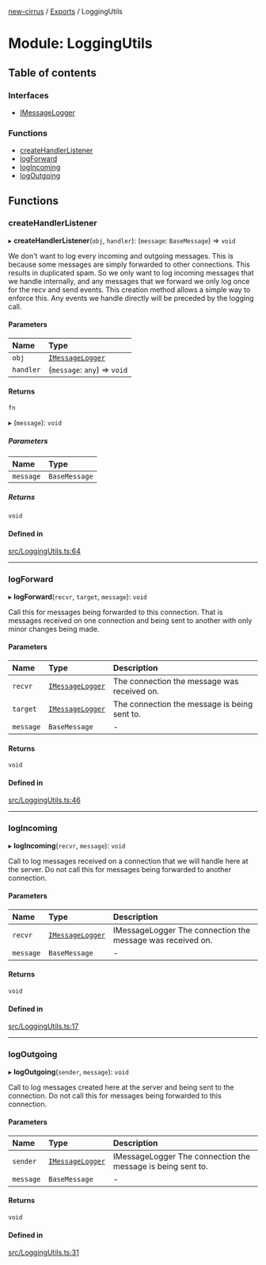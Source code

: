 [new-cirrus](../README.md) / [Exports](../modules.md) / LoggingUtils

# Module: LoggingUtils

## Table of contents

### Interfaces

- [IMessageLogger](../interfaces/LoggingUtils.IMessageLogger.md)

### Functions

- [createHandlerListener](LoggingUtils.md#createhandlerlistener)
- [logForward](LoggingUtils.md#logforward)
- [logIncoming](LoggingUtils.md#logincoming)
- [logOutgoing](LoggingUtils.md#logoutgoing)

## Functions

### createHandlerListener

▸ **createHandlerListener**(`obj`, `handler`): (`message`: `BaseMessage`) => `void`

We don't want to log every incoming and outgoing messages. This is because some messages are simply
forwarded to other connections. This results in duplicated spam. So we only want to log incoming
messages that we handle internally, and any messages that we forward we only log once for the recv
and send events.
This creation method allows a simple way to enforce this. Any events we handle directly will
be preceded by the logging call.

#### Parameters

| Name | Type |
| :------ | :------ |
| `obj` | [`IMessageLogger`](../interfaces/LoggingUtils.IMessageLogger.md) |
| `handler` | (`message`: `any`) => `void` |

#### Returns

`fn`

▸ (`message`): `void`

##### Parameters

| Name | Type |
| :------ | :------ |
| `message` | `BaseMessage` |

##### Returns

`void`

#### Defined in

[src/LoggingUtils.ts:64](https://github.com/mcottontensor/PixelStreamingInfrastructure/blob/12733bc/new_cirrus/src/LoggingUtils.ts#L64)

___

### logForward

▸ **logForward**(`recvr`, `target`, `message`): `void`

Call this for messages being forwarded to this connection. That is messages received on
one connection and being sent to another with only minor changes being made.

#### Parameters

| Name | Type | Description |
| :------ | :------ | :------ |
| `recvr` | [`IMessageLogger`](../interfaces/LoggingUtils.IMessageLogger.md) | The connection the message was received on. |
| `target` | [`IMessageLogger`](../interfaces/LoggingUtils.IMessageLogger.md) | The connection the message is being sent to. |
| `message` | `BaseMessage` | - |

#### Returns

`void`

#### Defined in

[src/LoggingUtils.ts:46](https://github.com/mcottontensor/PixelStreamingInfrastructure/blob/12733bc/new_cirrus/src/LoggingUtils.ts#L46)

___

### logIncoming

▸ **logIncoming**(`recvr`, `message`): `void`

Call to log messages received on a connection that we will handle here at the server.
Do not call this for messages being forwarded to another connection.

#### Parameters

| Name | Type | Description |
| :------ | :------ | :------ |
| `recvr` | [`IMessageLogger`](../interfaces/LoggingUtils.IMessageLogger.md) | IMessageLogger The connection the message was received on. |
| `message` | `BaseMessage` | - |

#### Returns

`void`

#### Defined in

[src/LoggingUtils.ts:17](https://github.com/mcottontensor/PixelStreamingInfrastructure/blob/12733bc/new_cirrus/src/LoggingUtils.ts#L17)

___

### logOutgoing

▸ **logOutgoing**(`sender`, `message`): `void`

Call to log messages created here at the server and being sent to the connection.
Do not call this for messages being forwarded to this connection.

#### Parameters

| Name | Type | Description |
| :------ | :------ | :------ |
| `sender` | [`IMessageLogger`](../interfaces/LoggingUtils.IMessageLogger.md) | IMessageLogger The connection the message is being sent to. |
| `message` | `BaseMessage` | - |

#### Returns

`void`

#### Defined in

[src/LoggingUtils.ts:31](https://github.com/mcottontensor/PixelStreamingInfrastructure/blob/12733bc/new_cirrus/src/LoggingUtils.ts#L31)

